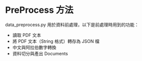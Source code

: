 # PreProcess 方法

data_preprocess.py 用於資料前處理，以下是前處理時用到的功能：
* 讀取 PDF 文本
* 將 PDF 文本（String 格式）轉存為 JSON 檔
* 中文與阿拉伯數字轉換
* 資料切分與產出 Documents